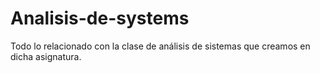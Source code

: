 # Analisis-de-systems
Todo lo relacionado con la clase de análisis de sistemas que creamos en dicha asignatura.
